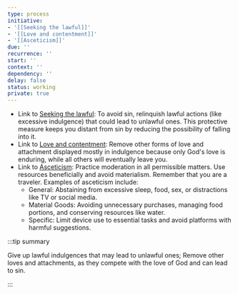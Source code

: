 ```yaml
---
type: process
initiative:
- '[[Seeking the lawful]]'
- '[[Love and contentment]]'
- '[[Asceticism]]'
due: ''
recurrence: ''
start: ''
context: ''
dependency: ''
delay: false
status: working
private: true
---
```


* Link to [Seeking the lawful](docs/sidebar1/Initiatives/worship/Seeking%20the%20lawful.md): To avoid sin, relinquish lawful actions (like excessive indulgence) that could lead to unlawful ones. This protective measure keeps you distant from sin by reducing the possibility of falling into it.
* Link to [Love and contentment](docs/sidebar1/Initiatives/good%20traits/Love%20and%20contentment.md): Remove other forms of love and attachment displayed mostly in indulgence because only God's love is enduring, while all others will eventually leave you.
* Link to [Asceticism](docs/sidebar1/Initiatives/good%20traits/Asceticism.md): Practice moderation in all permissible matters. Use resources beneficially and avoid materialism. Remember that you are a traveler. Examples of asceticism include:
	* General: Abstaining from excessive sleep, food, sex, or distractions like TV or social media.
	* Material Goods: Avoiding unnecessary purchases, managing food portions, and conserving resources like water.
	* Specific: Limit device use to essential tasks and avoid platforms with harmful suggestions.

:::tip summary

Give up lawful indulgences that may lead to unlawful ones; Remove other loves and attachments, as they compete with the love of God and can lead to sin.

:::
